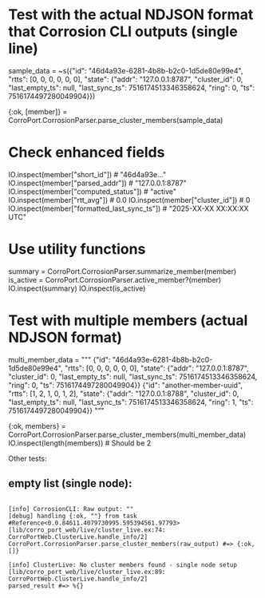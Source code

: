 # Test with the actual NDJSON format that Corrosion CLI outputs (single line)
sample_data = ~s({"id": "46d4a93e-6281-4b8b-b2c0-1d5de80e99e4", "rtts": [0, 0, 0, 0, 0, 0], "state": {"addr": "127.0.0.1:8787", "cluster_id": 0, "last_empty_ts": null, "last_sync_ts": 7516174513346358624, "ring": 0, "ts": 7516174497280049904}})

{:ok, [member]} = CorroPort.CorrosionParser.parse_cluster_members(sample_data)

# Check enhanced fields
IO.inspect(member["short_id"])           # "46d4a93e..."
IO.inspect(member["parsed_addr"])        # "127.0.0.1:8787"
IO.inspect(member["computed_status"])    # "active"
IO.inspect(member["rtt_avg"])            # 0.0
IO.inspect(member["cluster_id"])         # 0
IO.inspect(member["formatted_last_sync_ts"]) # "2025-XX-XX XX:XX:XX UTC"

# Use utility functions
summary = CorroPort.CorrosionParser.summarize_member(member)
is_active = CorroPort.CorrosionParser.active_member?(member)
IO.inspect(summary)
IO.inspect(is_active)

# Test with multiple members (actual NDJSON format)
multi_member_data = """
{"id": "46d4a93e-6281-4b8b-b2c0-1d5de80e99e4", "rtts": [0, 0, 0, 0, 0, 0], "state": {"addr": "127.0.0.1:8787", "cluster_id": 0, "last_empty_ts": null, "last_sync_ts": 7516174513346358624, "ring": 0, "ts": 7516174497280049904}}
{"id": "another-member-uuid", "rtts": [1, 2, 1, 0, 1, 2], "state": {"addr": "127.0.0.1:8788", "cluster_id": 0, "last_empty_ts": null, "last_sync_ts": 7516174513346358624, "ring": 1, "ts": 7516174497280049904}}
"""

{:ok, members} = CorroPort.CorrosionParser.parse_cluster_members(multi_member_data)
IO.inspect(length(members))  # Should be 2

Other tests: 

## empty list (single node):

```

[info] CorrosionCLI: Raw output: ""
[debug] handling {:ok, ""} from task #Reference<0.0.84611.4079730995.595394561.97793>
[lib/corro_port_web/live/cluster_live.ex:74: CorroPortWeb.ClusterLive.handle_info/2]
CorroPort.CorrosionParser.parse_cluster_members(raw_output) #=> {:ok, []}

[info] ClusterLive: No cluster members found - single node setup
[lib/corro_port_web/live/cluster_live.ex:89: CorroPortWeb.ClusterLive.handle_info/2]
parsed_result #=> %{}
```